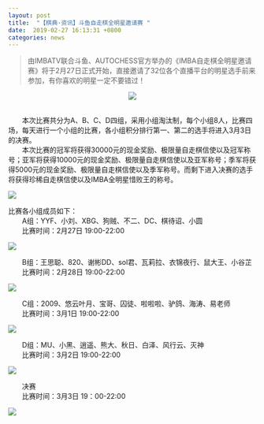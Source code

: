 ```yaml
---
layout: post
title:  "【棋典·资讯】斗鱼自走棋全明星邀请赛 "
date:  2019-02-27 16:13:31 +0800
categories: news
---
```

> 由IMBATV联合斗鱼、AUTOCHESS官方举办的《IMBA自走棋全明星邀请赛》将于2月27日正式开始，直接邀请了32位各个直播平台的明星选手前来参加，有你喜欢的明星一定不要错过！

<center><img src="/images/2019-02-28-16-08-46.jpg"></center> 
<br/>

&emsp;&emsp;本次比赛共分为A、B、C、D四组，采用小组淘汰制，每个小组8人，比赛四场，每天进行一个小组的比赛，各小组积分排行第一、第二的选手将进入3月3日的决赛。  
&emsp;&emsp;本次比赛的冠军将获得30000元的现金奖励、极限量自走棋信使以及冠军称号；亚军将获得10000元的现金奖励、极限量自走棋信使以及亚军称号；季军将获得5000元的现金奖励、极限量自走棋信使以及季军称号。而剩下进入决赛的选手将获得珍稀自走棋信使以及IMBA全明星惜败王的称号。  

![](/images/2019-02-28-16-09-45.jpg)

比赛各小组成员如下：  
&emsp;&emsp;A组：YYF、小刘、XBG、狗贼、不二、DC、棋待诏、小圆  
&emsp;&emsp;比赛时间：2月27日 19:00-22:00   

![](/images/2019-02-28-16-09-57.jpg)

&emsp;&emsp;B组：王思聪、820、谢彬DD、sol君、瓦莉拉、衣锦夜行、鼠大王、小谷芷  
&emsp;&emsp;比赛时间：2月28日 19:00-22:00   

![](/images/2019-02-28-16-10-09.jpg)

&emsp;&emsp;C组：2009、悠云叶月、宝哥、囚徒、啦啦啦、驴鸽、海涛、易老师  
&emsp;&emsp;比赛时间：3月1日 19:00-22:00   

![](/images/2019-02-28-16-10-19.jpg)

&emsp;&emsp;D组：MU、小黑、逍遥、熊大、秋日、白泽、风行云、灭神  
&emsp;&emsp;比赛时间：3月2日 19:00-22:00   

![](/images/2019-02-28-16-10-42.jpg)

&emsp;&emsp;决赛  
&emsp;&emsp;比赛时间：3月3日 19：00-22:00  

![](/images/2019-02-28-16-10-57.jpg)

